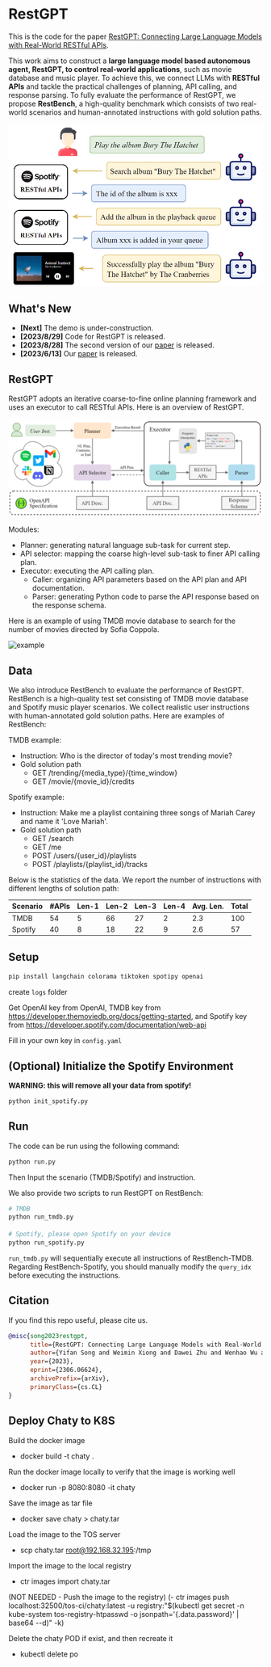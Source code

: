 # RestGPT

This is the code for the paper [RestGPT: Connecting Large Language Models with Real-World RESTful APIs](https://arxiv.org/abs/2306.06624).

This work aims to construct a **large language model based autonomous agent, RestGPT, to control real-world applications**, such as movie database and music player. To achieve this, we connect LLMs with **RESTful APIs** and tackle the practical challenges of planning, API calling, and response parsing. To fully evaluate the performance of RestGPT, we propose **RestBench**, a high-quality benchmark which consists of two real-world scenarios and human-annotated instructions with gold solution paths.

![intro](imgs/intro.png)

## What's New

* **[Next]** The demo is under-construction.
* **[2023/8/29]** Code for RestGPT is released.
* **[2023/8/28]** The second version of our [paper](https://arxiv.org/abs/2306.06624) is released.
* **[2023/6/13]** Our [paper](https://arxiv.org/abs/2306.06624) is released.

## RestGPT

RestGPT adopts an iterative coarse-to-fine online planning framework and uses an executor to call RESTful APIs. Here is an overview of RestGPT.

![model](imgs/model.png)

Modules:

* Planner: generating natural language sub-task for current step.
* API selector: mapping the coarse high-level sub-task to finer API calling plan.
* Executor: executing the API calling plan.
    * Caller: organizing API parameters based on the API plan and API documentation.
    * Parser: generating Python code to parse the API response based on the response schema.

Here is an example of using TMDB movie database to search for the number of movies directed by Sofia Coppola.

![example](https://github.com/Yifan-Song793/RestGPT/blob/main/imgs/example.gif)

## Data

We also introduce RestBench to evaluate the performance of RestGPT. RestBench is a high-quality test set consisting of TMDB movie database and Spotify music player scenarios. We collect realistic user instructions with human-annotated gold solution paths. Here are examples of RestBench:

TMDB example:

* Instruction: Who is the director of today's most trending movie?
* Gold solution path
    * GET /trending/\{media_type\}/\{time\_window\}
    * GET /movie/\{movie_id\}/credits

Spotify example:

* Instruction: Make me a playlist containing three songs of Mariah Carey and name it 'Love Mariah'.
* Gold solution path
    * GET /search
    * GET /me
    * POST /users/\{user_id\}/playlists
    * POST /playlists/\{playlist_id\}/tracks

Below is the statistics of the data. We report the number of instructions with different lengths of solution path:

| Scenario | #APIs | Len-1 | Len-2 | Len-3 | Len-4 | Avg. Len. | Total |
| -------- | ----- | ----- | ----- | ----- | ----- | --------- | ----- |
| TMDB     | 54    | 5     | 66    | 27    | 2     | 2.3       | 100   |
| Spotify  | 40    | 8     | 18    | 22    | 9     | 2.6       | 57    |

## Setup

```bash
pip install langchain colorama tiktoken spotipy openai
```

create `logs` folder

Get OpenAI key from OpenAI, TMDB key from https://developer.themoviedb.org/docs/getting-started, and Spotify key from https://developer.spotify.com/documentation/web-api

Fill in your own key in `config.yaml`

## (Optional) Initialize the Spotify Environment

**WARNING: this will remove all your data from spotify!**

```python
python init_spotify.py
```

## Run

The code can be run using the following command:

```bash
python run.py
```

Then Input the scenario (TMDB/Spotify) and instruction.

We also provide two scripts to run RestGPT on RestBench:

```bash
# TMDB
python run_tmdb.py

# Spotify, please open Spotify on your device
python run_spotify.py
```

`run_tmdb.py` will sequentially execute all instructions of RestBench-TMDB. Regarding RestBench-Spotify, you should manually modify the `query_idx` before executing the instructions.

## Citation

If you find this repo useful, please cite us.

```bibtex
@misc{song2023restgpt,
      title={RestGPT: Connecting Large Language Models with Real-World RESTful APIs}, 
      author={Yifan Song and Weimin Xiong and Dawei Zhu and Wenhao Wu and Han Qian and Mingbo Song and Hailiang Huang and Cheng Li and Ke Wang and Rong Yao and Ye Tian and Sujian Li},
      year={2023},
      eprint={2306.06624},
      archivePrefix={arXiv},
      primaryClass={cs.CL}
}
```


## Deploy Chaty to K8S

Build the docker image
- docker build -t chaty . 

Run the docker image locally to verify that the image is working well
- docker run -p 8080:8080 -it chaty

Save the image as tar file
- docker save chaty > chaty.tar  

Load the image to the TOS server
- scp chaty.tar root@192.168.32.195:/tmp

Import the image to the local registry
- ctr images import chaty.tar

(NOT NEEDED - Push the image to the registry)
(- ctr images push localhost:32500/tos-ci/chaty:latest -u registry:"$(kubectl get secret -n kube-system tos-registry-htpasswd -o jsonpath='{.data.password}' | base64 --d)" -k)

Delete the chaty POD if exist, and then recreate it 
- kubectl delete po <CHATY>
